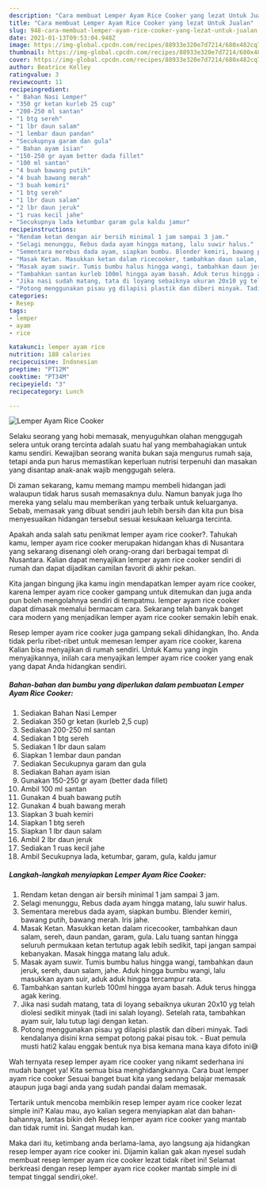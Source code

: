 ```yaml
---
description: "Cara membuat Lemper Ayam Rice Cooker yang lezat Untuk Jualan"
title: "Cara membuat Lemper Ayam Rice Cooker yang lezat Untuk Jualan"
slug: 948-cara-membuat-lemper-ayam-rice-cooker-yang-lezat-untuk-jualan
date: 2021-01-13T09:53:04.948Z
image: https://img-global.cpcdn.com/recipes/88933e320e7d7214/680x482cq70/lemper-ayam-rice-cooker-foto-resep-utama.jpg
thumbnail: https://img-global.cpcdn.com/recipes/88933e320e7d7214/680x482cq70/lemper-ayam-rice-cooker-foto-resep-utama.jpg
cover: https://img-global.cpcdn.com/recipes/88933e320e7d7214/680x482cq70/lemper-ayam-rice-cooker-foto-resep-utama.jpg
author: Beatrice Kelley
ratingvalue: 3
reviewcount: 11
recipeingredient:
- " Bahan Nasi Lemper"
- "350 gr ketan kurleb 25 cup"
- "200-250 ml santan"
- "1 btg sereh"
- "1 lbr daun salam"
- "1 lembar daun pandan"
- "Secukupnya garam dan gula"
- " Bahan ayam isian"
- "150-250 gr ayam better dada fillet"
- "100 ml santan"
- "4 buah bawang putih"
- "4 buah bawang merah"
- "3 buah kemiri"
- "1 btg sereh"
- "1 lbr daun salam"
- "2 lbr daun jeruk"
- "1 ruas kecil jahe"
- "Secukupnya lada ketumbar garam gula kaldu jamur"
recipeinstructions:
- "Rendam ketan dengan air bersih minimal 1 jam sampai 3 jam."
- "Selagi menunggu, Rebus dada ayam hingga matang, lalu suwir halus."
- "Sementara merebus dada ayam, siapkan bumbu. Blender kemiri, bawang putih, bawang merah. Iris jahe."
- "Masak Ketan. Masukkan ketan dalam ricecooker, tambahkan daun salam, sereh, daun pandan, garam, gula. Lalu tuang santan hingga seluruh permukaan ketan tertutup agak lebih sedikit, tapi jangan sampai kebanyakan. Masak hingga matang lalu aduk."
- "Masak ayam suwir. Tumis bumbu halus hingga wangi, tambahkan daun jeruk, sereh, daun salam, jahe. Aduk hingga bumbu wangi, lalu masukkan ayam suir, aduk aduk hingga tercampur rata."
- "Tambahkan santan kurleb 100ml hingga ayam basah. Aduk terus hingga agak kering."
- "Jika nasi sudah matang, tata di loyang sebaiknya ukuran 20x10 yg telah diolesi sedikit minyak (tadi ini salah loyang). Setelah rata, tambahkan ayam suir, lalu tutup lagi dengan ketan."
- "Potong menggunakan pisau yg dilapisi plastik dan diberi minyak. Tadi kendalanya disini krna sempat potong pakai pisau tok.  Buat pemula musti hati2 kalau enggak bentuk nya bisa kemana mana kaya difoto ini😅"
categories:
- Resep
tags:
- lemper
- ayam
- rice

katakunci: lemper ayam rice 
nutrition: 188 calories
recipecuisine: Indonesian
preptime: "PT12M"
cooktime: "PT34M"
recipeyield: "3"
recipecategory: Lunch

---
```



![Lemper Ayam Rice Cooker](https://img-global.cpcdn.com/recipes/88933e320e7d7214/680x482cq70/lemper-ayam-rice-cooker-foto-resep-utama.jpg)

Selaku seorang yang hobi memasak, menyuguhkan olahan menggugah selera untuk orang tercinta adalah suatu hal yang membahagiakan untuk kamu sendiri. Kewajiban seorang  wanita bukan saja mengurus rumah saja, tetapi anda pun harus memastikan keperluan nutrisi terpenuhi dan masakan yang disantap anak-anak wajib menggugah selera.

Di zaman  sekarang, kamu memang mampu membeli hidangan jadi walaupun tidak harus susah memasaknya dulu. Namun banyak juga lho mereka yang selalu mau memberikan yang terbaik untuk keluarganya. Sebab, memasak yang dibuat sendiri jauh lebih bersih dan kita pun bisa menyesuaikan hidangan tersebut sesuai kesukaan keluarga tercinta. 



Apakah anda salah satu penikmat lemper ayam rice cooker?. Tahukah kamu, lemper ayam rice cooker merupakan hidangan khas di Nusantara yang sekarang disenangi oleh orang-orang dari berbagai tempat di Nusantara. Kalian dapat menyajikan lemper ayam rice cooker sendiri di rumah dan dapat dijadikan camilan favorit di akhir pekan.

Kita jangan bingung jika kamu ingin mendapatkan lemper ayam rice cooker, karena lemper ayam rice cooker gampang untuk ditemukan dan juga anda pun boleh mengolahnya sendiri di tempatmu. lemper ayam rice cooker dapat dimasak memalui bermacam cara. Sekarang telah banyak banget cara modern yang menjadikan lemper ayam rice cooker semakin lebih enak.

Resep lemper ayam rice cooker juga gampang sekali dihidangkan, lho. Anda tidak perlu ribet-ribet untuk memesan lemper ayam rice cooker, karena Kalian bisa menyajikan di rumah sendiri. Untuk Kamu yang ingin menyajikannya, inilah cara menyajikan lemper ayam rice cooker yang enak yang dapat Anda hidangkan sendiri.

<!--inarticleads1-->

##### Bahan-bahan dan bumbu yang diperlukan dalam pembuatan Lemper Ayam Rice Cooker:

1. Sediakan  Bahan Nasi Lemper
1. Sediakan 350 gr ketan (kurleb 2,5 cup)
1. Sediakan 200-250 ml santan
1. Sediakan 1 btg sereh
1. Sediakan 1 lbr daun salam
1. Siapkan 1 lembar daun pandan
1. Sediakan Secukupnya garam dan gula
1. Sediakan  Bahan ayam isian
1. Gunakan 150-250 gr ayam (better dada fillet)
1. Ambil 100 ml santan
1. Gunakan 4 buah bawang putih
1. Gunakan 4 buah bawang merah
1. Siapkan 3 buah kemiri
1. Siapkan 1 btg sereh
1. Siapkan 1 lbr daun salam
1. Ambil 2 lbr daun jeruk
1. Sediakan 1 ruas kecil jahe
1. Ambil Secukupnya lada, ketumbar, garam, gula, kaldu jamur




<!--inarticleads2-->

##### Langkah-langkah menyiapkan Lemper Ayam Rice Cooker:

1. Rendam ketan dengan air bersih minimal 1 jam sampai 3 jam.
1. Selagi menunggu, Rebus dada ayam hingga matang, lalu suwir halus.
1. Sementara merebus dada ayam, siapkan bumbu. Blender kemiri, bawang putih, bawang merah. Iris jahe.
1. Masak Ketan. Masukkan ketan dalam ricecooker, tambahkan daun salam, sereh, daun pandan, garam, gula. Lalu tuang santan hingga seluruh permukaan ketan tertutup agak lebih sedikit, tapi jangan sampai kebanyakan. Masak hingga matang lalu aduk.
1. Masak ayam suwir. Tumis bumbu halus hingga wangi, tambahkan daun jeruk, sereh, daun salam, jahe. Aduk hingga bumbu wangi, lalu masukkan ayam suir, aduk aduk hingga tercampur rata.
1. Tambahkan santan kurleb 100ml hingga ayam basah. Aduk terus hingga agak kering.
1. Jika nasi sudah matang, tata di loyang sebaiknya ukuran 20x10 yg telah diolesi sedikit minyak (tadi ini salah loyang). Setelah rata, tambahkan ayam suir, lalu tutup lagi dengan ketan.
1. Potong menggunakan pisau yg dilapisi plastik dan diberi minyak. Tadi kendalanya disini krna sempat potong pakai pisau tok.  - Buat pemula musti hati2 kalau enggak bentuk nya bisa kemana mana kaya difoto ini😅




Wah ternyata resep lemper ayam rice cooker yang nikamt sederhana ini mudah banget ya! Kita semua bisa menghidangkannya. Cara buat lemper ayam rice cooker Sesuai banget buat kita yang sedang belajar memasak ataupun juga bagi anda yang sudah pandai dalam memasak.

Tertarik untuk mencoba membikin resep lemper ayam rice cooker lezat simple ini? Kalau mau, ayo kalian segera menyiapkan alat dan bahan-bahannya, lantas bikin deh Resep lemper ayam rice cooker yang mantab dan tidak rumit ini. Sangat mudah kan. 

Maka dari itu, ketimbang anda berlama-lama, ayo langsung aja hidangkan resep lemper ayam rice cooker ini. Dijamin kalian gak akan nyesel sudah membuat resep lemper ayam rice cooker lezat tidak ribet ini! Selamat berkreasi dengan resep lemper ayam rice cooker mantab simple ini di tempat tinggal sendiri,oke!.

